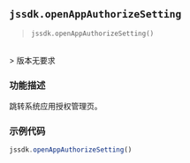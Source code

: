 ## `jssdk.openAppAuthorizeSetting`

> `jssdk.openAppAuthorizeSetting()`
<br/>
> 版本无要求

### 功能描述

跳转系统应用授权管理页。

### 示例代码

```js
jssdk.openAppAuthorizeSetting()
```